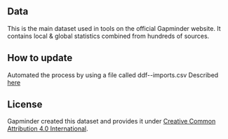 ## Data
This is the main dataset used in tools on the official Gapminder website. It contains local &amp; global statistics combined from hundreds of sources.

## How to update
Automated the process by using a file called ddf--imports.csv
Described [here](https://github.com/open-numbers/Data-Description-Format-DDF/wiki/File:-ddf-imports)

## License
Gapminder created this dataset and provides it under [Creative Common Attribution 4.0 International][CC].

[CC]: https://creativecommons.org/licenses/by/4.0/
